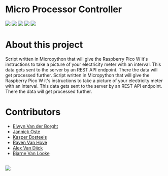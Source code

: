 # Micro Processor Controller
 ![](https://img.shields.io/badge/Project_Type-IT_Case-orange.svg) 
 ![](https://img.shields.io/badge/Micropython-blue.svg)
 ![](https://img.shields.io/badge/Raspberry_Pico_W-blue.svg)
 ![](https://img.shields.io/badge/Owner-Andie_Similon-blue.svg) ![](https://img.shields.io/badge/Project%20Status-Incomplete-red.svg)


# About this project

Script written in Micropython that will give the Raspberry Pico W it's instructions to take a picture of your electricity meter with an interval. This data gets sent to the server by an REST API endpoint. There the data will get processed further.
Script written in Micropython that will give the Raspberry Pico W it's instructions to take a picture of your electricity meter with an interval. This data gets sent to the server by an REST API endpoint. There the data will get processed further.

# Contributors
<ul>

<li><a href="https://github.com/ElwynVdb" target="_blank">Elwyn Van der Borght</a></li>

<li><a href="https://github.com/JannickOste" target="_blank">Jannick Oste</a></li>

<li><a href="https://github.com/KasperBosteels" target="_blank">Kasper Bosteels</a></li>

<li><a href="https://github.com/ravenmyrrdin" target="_blank">Raven Van Hove</a></li>

<li><a href="https://github.com/Alex-Van-Dijck" target="_blank">Alex Van Dijck</a></li>

<li><a href="https://github.com/wibragames" target="_blank">Bjarne Van Looke</a></li>

</ul>

<a href="https://github.com/GremlinsAP/TheOne/graphs/contributors">
  <img src="https://contrib.rocks/image?repo=SlimmiiProject/MicroProcessorController" style="margin-top:1rem"/>
</a>

